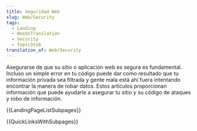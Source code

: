 ```yaml
---
title: Seguridad Web
slug: Web/Security
tags:
  - Landing
  - NeedsTranslation
  - Security
  - TopicStub
translation_of: Web/Security
---
```

Asegurarse de que su sitio o aplicación web es segura es fundamental. Incluso un simple error en tu código puede dar como resultado que tu información privada sea filtrada y gente mala está ahí fuera intentando encontrar la manera de robar datos. Estos artículos proporcionan información que puede ayudarle a asegurar tu sitio y su código de ataques y robo de información.

{{LandingPageListSubpages}}

{{QuickLinksWithSubpages}}
